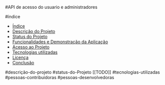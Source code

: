 #API de acesso do usuario e administradores



#índice
* [Índice](#índice)
* [Descrição do Projeto](#descrição-do-projeto)
* [Status do Projeto](#status-do-Projeto)
* [Funcionalidades e Demonstração da Aplicação](#funcionalidades-e-demonstração-da-aplicação)
* [Acesso ao Projeto](#acesso-ao-projeto)
* [Tecnologias utilizadas](#tecnologias-utilizadas)
* [Licença](#licença)
* [Conclusão](#conclusão)

#descrição-do-projeto
#status-do-Projeto
[[TODO]]
#tecnologias-utilizadas
#pessoas-contribuidoras
#pessoas-desenvolvedoras
